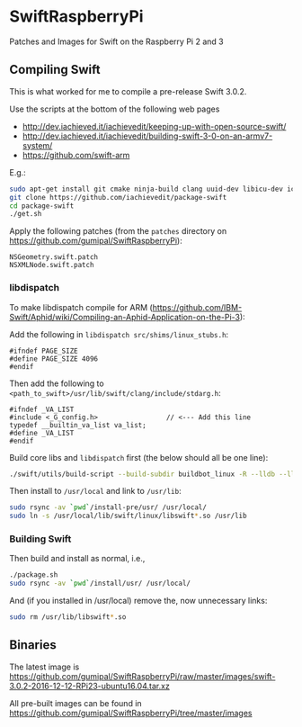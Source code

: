 # SwiftRaspberryPi
Patches and Images for Swift on the Raspberry Pi 2 and 3

## Compiling Swift

This is what worked for me to compile a pre-release Swift 3.0.2.

Use the scripts at the bottom of the following web pages
 - http://dev.iachieved.it/iachievedit/keeping-up-with-open-source-swift/
 - http://dev.iachieved.it/iachievedit/building-swift-3-0-on-an-armv7-system/
 - https://github.com/swift-arm

E.g.:
```bash
sudo apt-get install git cmake ninja-build clang uuid-dev libicu-dev icu-devtools libbsd-dev libedit-dev libxml2-dev libsqlite3-dev swig libpython-dev libncurses5-dev pkg-config
git clone https://github.com/iachievedit/package-swift
cd package-swift
./get.sh
```

Apply the following patches (from the `patches` directory on https://github.com/gumipal/SwiftRaspberryPi):
```
NSGeometry.swift.patch
NSXMLNode.swift.patch
```

### libdispatch
To make libdispatch compile for ARM (https://github.com/IBM-Swift/Aphid/wiki/Compiling-an-Aphid-Application-on-the-Pi-3):

Add the following in `libdispatch src/shims/linux_stubs.h`:

```
#ifndef PAGE_SIZE
#define PAGE_SIZE 4096
#endif
```

Then add the following to `<path_to_swift>/usr/lib/swift/clang/include/stdarg.h`:

```
#ifndef _VA_LIST
#include <_G_config.h>                 // <--- Add this line
typedef __builtin_va_list va_list;
#define _VA_LIST
#endif
```

Build core libs and `libdispatch` first (the below should all be one line):
```bash
./swift/utils/build-script --build-subdir buildbot_linux -R --lldb --llbuild --libdispatch -- --install-swift --install-lldb --install-llbuild --install-libdispatch --install-prefix=/usr '--swift-install-components=autolink-driver;compiler;clang-builtin-headers;stdlib;swift-remote-mirror;sdk-overlay;dev' --build-swift -static-stdlib --build-swift-static-sdk-overlay --skip-test-lldb --install-destdir=${INSTALL_DIR}-pre
```

Then install to `/usr/local` and link to `/usr/lib`:
```bash
sudo rsync -av `pwd`/install-pre/usr/ /usr/local/
sudo ln -s /usr/local/lib/swift/linux/libswift*.so /usr/lib
```

### Building Swift
Then build and install as normal, i.e.,
```bash
./package.sh
sudo rsync -av `pwd`/install/usr/ /usr/local/
```

And (if you installed in /usr/local) remove the, now unnecessary links:
```bash
sudo rm /usr/lib/libswift*.so
```

## Binaries

The latest image is https://github.com/gumipal/SwiftRaspberryPi/raw/master/images/swift-3.0.2-2016-12-12-RPi23-ubuntu16.04.tar.xz

All pre-built images can be found in
https://github.com/gumipal/SwiftRaspberryPi/tree/master/images

